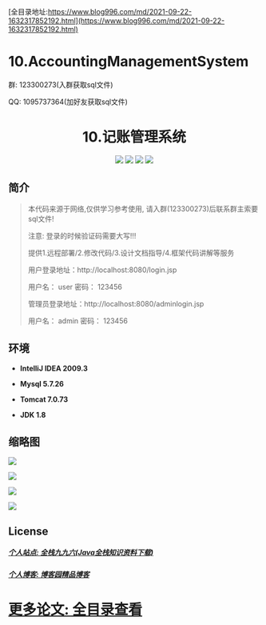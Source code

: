 [全目录地址:https://www.blog996.com/md/2021-09-22-1632317852192.html](https://www.blog996.com/md/2021-09-22-1632317852192.html)
# 10.AccountingManagementSystem

<p>群: 123300273(入群获取sql文件)</p>
<p>QQ: 1095737364(加好友获取sql文件)</p>

<p><h1 align="center">10.记账管理系统</h1></p>


<p align="center">
	<img src="https://img.shields.io/badge/jdk-1.8-orange.svg"/>
    <img src="https://img.shields.io/badge/Spring-5.x-lightgrey.svg"/>
    <img src="https://img.shields.io/badge/Struts-3.x-blue.svg"/>
    <img src="https://img.shields.io/badge/hibernate-3.x-blue.svg"/>
</p>

## 简介

> 本代码来源于网络,仅供学习参考使用, 请入群(123300273)后联系群主索要sql文件!
> 
> 注意: 登录的时候验证码需要大写!!!
>
> 提供1.远程部署/2.修改代码/3.设计文档指导/4.框架代码讲解等服务
>
> 用户登录地址：http://localhost:8080/login.jsp
>
> 用户名： user   密码： 123456
>
> 管理员登录地址：http://localhost:8080/adminlogin.jsp
>
> 用户名： admin   密码： 123456
>

## 环境

- <b>IntelliJ IDEA 2009.3</b>

- <b>Mysql 5.7.26</b>

- <b>Tomcat 7.0.73</b>

- <b>JDK 1.8</b>


## 缩略图

![](https://img2020.cnblogs.com/blog/588112/202011/588112-20201122202106929-1274699532.png)

![](https://img2020.cnblogs.com/blog/588112/202011/588112-20201122202117257-628164903.png)

![](https://img2020.cnblogs.com/blog/588112/202011/588112-20201122202125747-546459283.png)

![](https://img2020.cnblogs.com/blog/588112/202011/588112-20201122202136998-461004247.png)


## License

##### [个人站点: 全栈九九六(Java全栈知识资料下载)](https://www.blog996.com/)
##### [个人博客: 博客园精品博客](https://www.cnblogs.com/yysbolg/)
# [更多论文: 全目录查看](https://www.blog996.com/md/2021-09-22-1632317852192.html)



